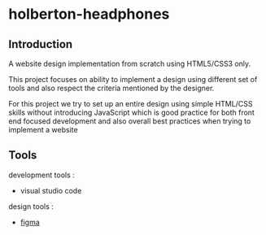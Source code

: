 # holberton-headphones

## Introduction

A website design implementation from scratch using HTML5/CSS3 only.

This project focuses on ability to implement a design using different set of tools and also respect the criteria mentioned by the designer.

For this project we try to set up an entire design using simple HTML/CSS skills without introducing JavaScript which is good practice for both front end focused development and also overall best practices when trying to implement a website

## Tools

development tools : 

- visual studio code

design tools :
- [figma](https://www.figma.com/)
